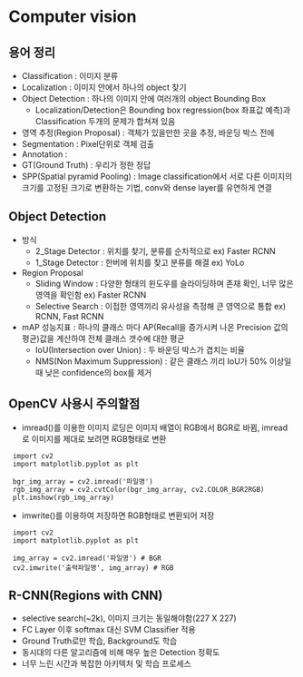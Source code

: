 # Computer vision
## 용어 정리
- Classification : 이미지 분류
- Localization : 이미지 안에서 하나의 object 찾기
- Object Detection : 하나의 이미지 안에 여러개의 object Bounding Box
  * Localization/Detection은 Bounding box regression(box 좌표값 예측)과 Classification 두개의 문제가 합쳐져 있음
- 영역 추정(Region Proposal) : 객체가 있을만한 곳을 추정, 바운딩 박스 전에
- Segmentation : Pixel단위로 객체 검출
- Annotation : 
- GT(Ground Truth) : 우리가 정한 정답
- SPP(Spatial pyramid Pooling) : Image classification에서 서로 다른 이미지의 크기를 고정된 크기로 변환하는 기법, conv와 dense layer를 유연하게 연결

## Object Detection
- 방식
  - 2_Stage Detector : 위치를 찾기, 분류를 순차적으로 ex) Faster RCNN
  - 1_Stage Detector : 한버에 위치를 찾고 분류를 해결 ex) YoLo
- Region Proposal
  - Sliding Window : 다양한 형태의 윈도우를 슬라이딩하며 존재 확인, 너무 많은 영역을 확인함 ex) Faster RCNN
  - Selective Search : 이접한 영역끼리 유사성을 측정해 큰 영역으로 통합 ex) RCNN, Fast RCNN
- mAP 성능지표 : 하나의 클래스 마다 AP(Recall을 증가시켜 나온 Precision 값의 평균)값을 계산하여 전체 클래스 갯수에 대한 평균
  - IoU(Intersection over Union) : 두 바운딩 박스가 겹치는 비율
  - NMS(Non Maximum Suppression) : 같은 클래스 끼리 IoU가 50% 이상일 때 낮은 confidence의 box를 제거
 
 ## OpenCV 사용시 주의할점
 - imread()를 이용한 이미지 로딩은 이미지 배열이 RGB에서 BGR로 바뀜, imread로 이미지를 제대로 보려면 RGB형태로 변환
 ```
  import cv2
  import matplotlib.pyplot as plt
  
  bgr_img_array = cv2.imread('파일명')
  rgb_img_array = cv2.cvtColor(bgr_img_array, cv2.COLOR_BGR2RGB)
  plt.imshow(rgb_img_array)
``` 
- imwrite()를 이용하여 저장하면 RGB형태로 변환되어 저장
```
 import cv2
 import matplotlib.pyplot as plt
 
 img_array = cv2.imread('파일명') # BGR
 cv2.imwrite('출력파일명', img_array) # RGB
```
## R-CNN(Regions with CNN)
- selective search(~2k), 이미지 크기는 동일해야함(227 X 227)
- FC Layer 이후 softmax 대신 SVM Classifier 적용
- Ground Truth로만 학습, Background도 학습
- 동시대의 다른 알고리즘에 비해 매우 높은 Detection 정확도
- 너무 느린 시간과 복잡한 아키텍처 및 학습 프로세스
